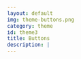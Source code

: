 ```yaml
---
layout: default
img: theme-buttons.png
category: theme
id: theme3
title: Buttons
description: |
---
```

 

